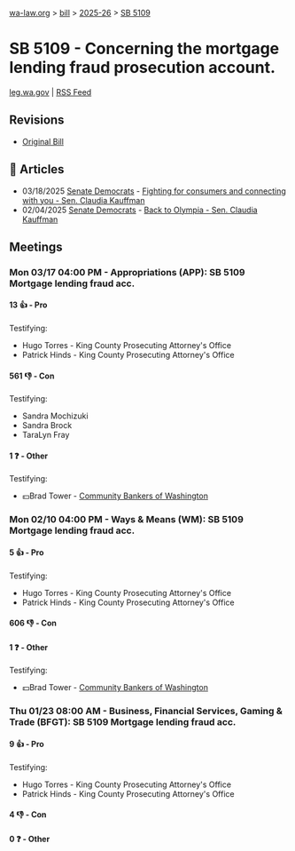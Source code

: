 [wa-law.org](/) > [bill](/bill/) > [2025-26](/bill/2025-26/) > [SB 5109](/bill/2025-26/sb/5109/)

# SB 5109 - Concerning the mortgage lending fraud prosecution account.
[leg.wa.gov](https://app.leg.wa.gov/billsummary?BillNumber=5109&Year=2025&Initiative=false) | [RSS Feed](./rss.xml)

## Revisions
* [Original Bill](1/)

## 📰 Articles
* 03/18/2025 [Senate Democrats](/org/senate_democrats/) - [Fighting for consumers and connecting with you - Sen. Claudia Kauffman](https://senatedemocrats.wa.gov/kauffman/2025/03/18/fighting-for-consumers-and-connecting-with-you/#:~:text=Senate%20Bill%205109)
* 02/04/2025 [Senate Democrats](/org/senate_democrats/) - [Back to Olympia - Sen. Claudia Kauffman](https://senatedemocrats.wa.gov/kauffman/2025/02/04/back-to-olympia/#:~:text=SB%205109)

## Meetings
### Mon 03/17 04:00 PM - Appropriations (APP): SB 5109 Mortgage lending fraud acc.
#### 13 👍 - Pro
Testifying:
* Hugo Torres - King County Prosecuting Attorney's Office
* Patrick Hinds - King County Prosecuting Attorney's Office

#### 561 👎 - Con
Testifying:
* Sandra Mochizuki
* Sandra Brock
* TaraLyn Fray

#### 1 ❓ - Other
Testifying:
* 💵Brad Tower - [Community Bankers of Washington](/org/community_bankers_of_washington/)

### Mon 02/10 04:00 PM - Ways & Means (WM): SB 5109 Mortgage lending fraud acc.
#### 5 👍 - Pro
Testifying:
* Hugo Torres - King County Prosecuting Attorney's Office
* Patrick Hinds - King County Prosecuting Attorney's Office

#### 606 👎 - Con

#### 1 ❓ - Other
Testifying:
* 💵Brad Tower - [Community Bankers of Washington](/org/community_bankers_of_washington/)

### Thu 01/23 08:00 AM - Business, Financial Services, Gaming & Trade (BFGT): SB 5109 Mortgage lending fraud acc.
#### 9 👍 - Pro
Testifying:
* Hugo Torres - King County Prosecuting Attorney's Office
* Patrick Hinds - King County Prosecuting Attorney's Office

#### 4 👎 - Con

#### 0 ❓ - Other
